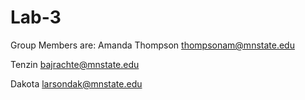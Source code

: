 # Lab-3
Group Members are:
Amanda Thompson 
thompsonam@mnstate.edu

Tenzin
bajrachte@mnstate.edu

Dakota 
larsondak@mnstate.edu
